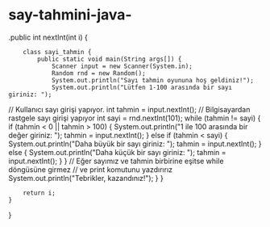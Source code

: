 # say-tahmini-java-
.public int nextInt(int i) {

        class sayi_tahmin {
            public static void main(String args[]) {
                Scanner input = new Scanner(System.in);
                Random rnd = new Random();
                System.out.println("Sayı tahmin oyununa hoş geldiniz!");
                System.out.println("Lütfen 1-100 arasında bir sayı giriniz: ");
// Kullanıcı sayı girişi yapıyor.
                int tahmin = input.nextInt();
// Bilgisayardan rastgele sayı girişi yapıyor
                int sayi = rnd.nextInt(101);
                while (tahmin != sayi) {
                    if (tahmin < 0 || tahmin > 100) {
                        System.out.println("1 ile 100 arasında bir değer giriniz: ");
                        tahmin = input.nextInt();
                    } else if (tahmin < sayi) {
                        System.out.println("Daha büyük bir sayı giriniz: ");
                        tahmin = input.nextInt();
                    } else {
                        System.out.println("Daha küçük bir sayı giriniz: ");
                        tahmin = input.nextInt();
                    }
                }
// Eğer sayımız ve tahmin birbirine eşitse while döngüsüne girmez
// ve print komutunu yazdırırız
                System.out.println("Tebrikler, kazandınız!");
            }
        }


        return i;
    }
}
